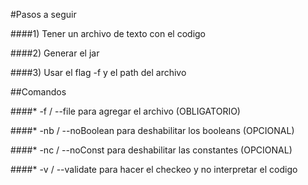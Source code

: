 #Pasos a seguir

####1) Tener un archivo de texto con el codigo

####2) Generar el jar

####3) Usar el flag -f y el path del archivo

##Comandos

####* -f / --file para agregar el archivo (OBLIGATORIO)

####* -nb / --noBoolean para deshabilitar los booleans (OPCIONAL)

####* -nc / --noConst para deshabilitar las constantes (OPCIONAL)

####* -v / --validate para hacer el checkeo y no interpretar el codigo